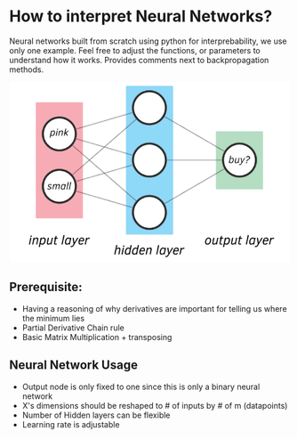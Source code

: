 # How to interpret Neural Networks?

Neural networks built from scratch using python for interprebability, we use only one example. Feel free to adjust the functions, or parameters to understand how it works. Provides comments next to backpropagation methods. 




![Alt text](image.png)



## Prerequisite: 


- Having a reasoning of why derivatives are important for telling us where the minimum lies
- Partial Derivative Chain rule
- Basic Matrix Multiplication + transposing




## Neural Network Usage

- Output node is only fixed to one since this is only a binary neural network
- X's dimensions should be reshaped to # of inputs by # of m (datapoints)
- Number of Hidden layers can be flexible
- Learning rate is adjustable



